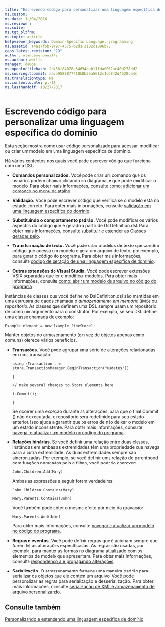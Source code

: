 ```yaml
---
title: "Escrevendo código para personalizar uma linguagem específica do domínio | Microsoft Docs"
ms.custom: 
ms.date: 11/04/2016
ms.reviewer: 
ms.suite: 
ms.tgt_pltfrm: 
ms.topic: article
helpviewer_keywords: Domain-Specific Language, programming
ms.assetid: a4a17f5b-9c97-4575-b2d1-3182c1896b72
caps.latest.revision: "29"
author: alancameronwills
ms.author: awills
manager: douge
ms.openlocfilehash: 2d456f84078e54694deb11fda0082ac40d278dd2
ms.sourcegitcommit: aadb9588877418b8b55a5612c1d3842d4520ca4c
ms.translationtype: MT
ms.contentlocale: pt-BR
ms.lasthandoff: 10/27/2017
---
```

# <a name="writing-code-to-customise-a-domain-specific-language"></a>Escrevendo código para personalizar uma linguagem específica do domínio
Esta seção mostra como usar código personalizado para acessar, modificar ou criar um modelo em uma linguagem específica de domínio.  
  
 Há vários contextos nos quais você pode escrever código que funciona com uma DSL:  
  
-   **Comandos personalizados.** Você pode criar um comando que os usuários podem chamar clicando no diagrama, e que pode modificar o modelo. Para obter mais informações, consulte [como: adicionar um comando no menu de atalho](../modeling/how-to-add-a-command-to-the-shortcut-menu.md).  
  
-   **Validação.** Você pode escrever código que verifica se o modelo está no estado correto. Para obter mais informações, consulte [validação em uma linguagem específica do domínio](../modeling/validation-in-a-domain-specific-language.md).  
  
-   **Substituindo o comportamento padrão.** Você pode modificar os vários aspectos do código que é gerado a partir de DslDefinition.dsl. Para obter mais informações, consulte [substituir e estender as Classes geradas pelo](../modeling/overriding-and-extending-the-generated-classes.md).  
  
-   **Transformação de texto.** Você pode criar modelos de texto que contêm código que acessa um modelo e gera um arquivo de texto, por exemplo, para gerar o código do programa. Para obter mais informações, consulte [código de geração de uma linguagem específica de domínio](../modeling/generating-code-from-a-domain-specific-language.md).  
  
-   **Outras extensões do Visual Studio.** Você pode escrever extensões VSIX separadas que ler e modificar modelos. Para obter mais informações, consulte [como: abrir um modelo de arquivo no código do programa](../modeling/how-to-open-a-model-from-file-in-program-code.md)  
  
 Instâncias de classes que você define no DslDefinition.dsl são mantidas em uma estrutura de dados chamada o *armazenamento em memória* (IMS) ou *repositório*. As classes que definem uma DSL sempre usam um repositório de como um argumento para o construtor. Por exemplo, se seu DSL define uma classe chamada de exemplo:  
  
 `Example element = new Example (theStore);`  
  
 Manter objetos no armazenamento (em vez de objetos apenas como comuns) oferece vários benefícios.  
  
-   **Transações**. Você pode agrupar uma série de alterações relacionadas em uma transação:  
  
     `using (Transaction t = store.TransactionManager.BeginTransaction("updates"))`  
  
     `{`  
  
     `// make several changes to Store elements here`  
  
     `t.Commit();`  
  
     `}`  
  
     Se ocorrer uma exceção durante as alterações, para que o final Commit () não é executada, o repositório será redefinido para seu estado anterior. Isso ajuda a garantir que os erros de não deixar o modelo em um estado inconsistente. Para obter mais informações, consulte [navegar e atualizar um modelo no código do programa](../modeling/navigating-and-updating-a-model-in-program-code.md).  
  
-   **Relações binárias**. Se você definir uma relação entre duas classes, instâncias em ambas as extremidades têm uma propriedade que navega para a outra extremidade. As duas extremidades sempre são sincronizadas. Por exemplo, se você definir uma relação de parenthood com funções nomeadas pais e filhos, você poderia escrever:  
  
     `John.Children.Add(Mary)`  
  
     Ambas as expressões a seguir forem verdadeiras:  
  
     `John.Children.Contains(Mary)`  
  
     `Mary.Parents.Contains(John)`  
  
     Você também pode obter o mesmo efeito por meio da gravação:  
  
     `Mary.Parents.Add(John)`  
  
     Para obter mais informações, consulte [navegar e atualizar um modelo no código do programa](../modeling/navigating-and-updating-a-model-in-program-code.md).  
  
-   **Regras e eventos**. Você pode definir regras que é acionam sempre que forem feitas alterações especificadas. As regras são usadas, por exemplo, para manter as formas no diagrama atualizado com os elementos de modelo que apresentam. Para obter mais informações, consulte [respondendo a e propagando alterações](../modeling/responding-to-and-propagating-changes.md).  
  
-   **Serialização**. O armazenamento fornece uma maneira padrão para serializar os objetos que ele contém um arquivo. Você pode personalizar as regras para serialização e desserialização. Para obter mais informações, consulte [serialização de XML e armazenamento de arquivo personalizando](../modeling/customizing-file-storage-and-xml-serialization.md).  
  
## <a name="see-also"></a>Consulte também  
 [Personalizando e estendendo uma linguagem específica de domínio](../modeling/customizing-and-extending-a-domain-specific-language.md)